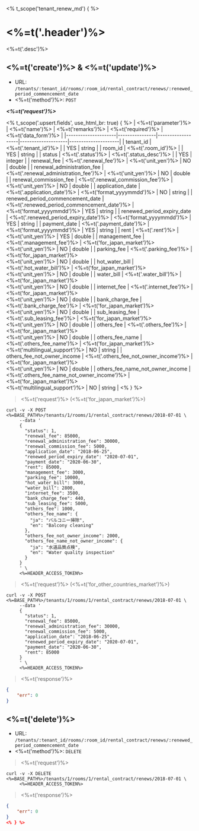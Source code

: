 <% t_scope('tenant_renew_md') { %>
# <%=t('.header')%>

<%=t('.desc')%>

## <%=t('create')%> & <%=t('update')%>

- URL: `/tenants/:tenant_id/rooms/:room_id/rental_contract/renews/:renewed_period_commencement_date`
- <%=t('method')%>: `POST`

***<%=t('request')%>***

<% t_scope('.upsert.fields', use_html_br: true) { %>
| <%=t('parameter')%> | <%=t('name')%> | <%=t('remarks')%> | <%=t('required')%> | <%=t('data_form')%> |
|---------------------|----------------|-------------------|--------------------|---------------------|
| tenant_id | <%=t('.tenant_id')%> | | YES | string |
| room_id | <%=t('.room_id')%> | | YES | string |
| status | <%=t('.status')%> | <%=t('.status_desc')%> | | YES | integer |
| renewal_fee | <%=t('.renewal_fee')%> | <%=t('unit_yen')%> | NO | double |
| renewal_administration_fee | <%=t('.renewal_administration_fee')%> | <%=t('unit_yen')%> | NO | double |
| renewal_commission_fee | <%=t('.renewal_commission_fee')%> | <%=t('unit_yen')%> | NO | double |
| application_date | <%=t('.application_date')%> | <%=t('format_yyyymmdd')%> | NO | string |
| renewed_period_commencement_date | <%=t('.renewed_period_commencement_date')%> | <%=t('format_yyyymmdd')%> | YES | string |
| renewed_period_expiry_date | <%=t('.renewed_period_expiry_date')%> | <%=t('format_yyyymmdd')%> | YES | string |
| payment_date | <%=t('.payment_date')%> | <%=t('format_yyyymmdd')%> | YES | string |
| rent | <%=t('.rent')%> | <%=t('unit_yen')%> | YES | double |
| management_fee | <%=t('.management_fee')%> | <%=t('for_japan_market')%><br><%=t('unit_yen')%> | NO | double |
| parking_fee | <%=t('.parking_fee')%> | <%=t('for_japan_market')%><br><%=t('unit_yen')%> | NO | double |
| hot_water_bill | <%=t('.hot_water_bill')%> | <%=t('for_japan_market')%><br><%=t('unit_yen')%> | NO | double |
| water_bill | <%=t('.water_bill')%> | <%=t('for_japan_market')%><br><%=t('unit_yen')%> | NO | double |
| internet_fee | <%=t('.internet_fee')%> | <%=t('for_japan_market')%><br><%=t('unit_yen')%> | NO | double |
| bank_charge_fee | <%=t('.bank_charge_fee')%> | <%=t('for_japan_market')%><br><%=t('unit_yen')%> | NO | double |
| sub_leasing_fee | <%=t('.sub_leasing_fee')%> | <%=t('for_japan_market')%><br><%=t('unit_yen')%> | NO | double |
| others_fee | <%=t('.others_fee')%> | <%=t('for_japan_market')%><br><%=t('unit_yen')%> | NO | double |
| others_fee_name | <%=t('.others_fee_name')%> | <%=t('for_japan_market')%><br><%=t('multilingual_support')%> | NO | string |
| others_fee_not_owner_income | <%=t('.others_fee_not_owner_income')%> | <%=t('for_japan_market')%><br><%=t('unit_yen')%> | NO | double |
| others_fee_name_not_owner_income | <%=t('.others_fee_name_not_owner_income')%> | <%=t('for_japan_market')%><br><%=t('multilingual_support')%> | NO | string |
<% } %>

> <%=t('request')%> (<%=t('for_japan_market')%>)

```shell
curl -v -X POST <%=BASE_PATH%>/tenants/1/rooms/1/rental_contract/renews/2018-07-01 \
     --data '
     {
       "status": 1,
       "renewal_fee": 85000,
       "renewal_administration_fee": 30000,
       "renewal_commission_fee": 5000,
       "application_date": "2018-06-25",
       "renewed_period_expiry_date": "2020-07-01",
       "payment_date": "2020-06-30",
       "rent": 85000,
       "management_fee": 3000,
       "parking_fee": 10000,
       "hot_water_bill": 3000,
       "water_bill": 2800,
       "internet_fee": 3500,
       "bank_charge_fee": 440,
       "sub_leasing_fee": 5000,
       "others_fee": 1000,
       "others_fee_name": {
         "ja": "バルコニー掃除",
         "en": "Balcony cleaning"
       },
       "others_fee_not_owner_income": 2000,
       "others_fee_name_not_owner_income": {
         "ja": "水道品質点検",
         "en": "Water quality inspection"
       }
     }
     ' \
     <%=HEADER_ACCESS_TOKEN%>
```

> <%=t('request')%> (<%=t('for_other_countries_market')%>)

```shell
curl -v -X POST <%=BASE_PATH%>/tenants/1/rooms/1/rental_contract/renews/2018-07-01 \
     --data '
     {
       "status": 1,
       "renewal_fee": 85000,
       "renewal_administration_fee": 30000,
       "renewal_commission_fee": 5000,
       "application_date": "2018-06-25",
       "renewed_period_expiry_date": "2020-07-01",
       "payment_date": "2020-06-30",
       "rent": 85000
     }
     ' \
     <%=HEADER_ACCESS_TOKEN%>
```

> <%=t('response')%>

```json
{
    "err": 0
}
```

## <%=t('delete')%>

- URL: `/tenants/:tenant_id/rooms/:room_id/rental_contract/renews/:renewed_period_commencement_date`
- <%=t('method')%>: `DELETE`

> <%=t('request')%>

```shell
curl -v -X DELETE <%=BASE_PATH%>/tenants/1/rooms/1/rental_contract/renews/2018-07-01 \
     <%=HEADER_ACCESS_TOKEN%>
```

> <%=t('response')%>

```json
{
    "err": 0
}
<% } %>
